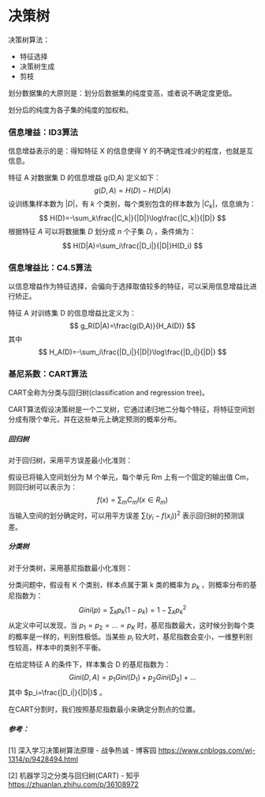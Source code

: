 # 决策树

决策树算法：

+ 特征选择
+ 决策树生成
+ 剪枝

划分数据集的大原则是：划分后数据集的纯度变高，或者说不确定度更低。

划分后的纯度为各子集的纯度的加权和。

### 信息增益：ID3算法

信息增益表示的是：得知特征 X 的信息使得 Y 的不确定性减少的程度，也就是互信息。

特征 A 对数据集 D 的信息增益 g(D,A) 定义如下：
$$
g(D,A)=H(D)-H(D|A)
$$
设训练集样本数为 $|D|$，有 $k$ 个类别，每个类别包含的样本数为 $|C_k|$，信息熵为：
$$
H(D)=-\sum_k\frac{|C_k|}{|D|}\log\frac{|C_k|}{|D|}
$$
根据特征 $A$ 可以将数据集 $D$ 划分成 $n$ 个子集 $D_i$ ，条件熵为：
$$
H(D|A)=\sum_i\frac{|D_i|}{|D|}H(D_i)
$$

### 信息增益比：C4.5算法

以信息增益作为特征选择，会偏向于选择取值较多的特征，可以采用信息增益比进行矫正。

特征 A 对训练集 D 的信息增益比定义为：
$$
g_R(D|A)=\frac{g(D,A)}{H_A(D)}
$$
其中
$$
H_A(D)=-\sum_i\frac{|D_i|}{|D|}\log\frac{|D_i|}{|D|}
$$

### 基尼系数：CART算法

CART全称为分类与回归树(classification and regression tree)。

CART算法假设决策树是一个二叉树，它通过递归地二分每个特征，将特征空间划分成有限个单元，并在这些单元上确定预测的概率分布。

##### 回归树

对于回归树，采用平方误差最小化准则：

假设已将输入空间划分为 M 个单元，每个单元 Rm 上有一个固定的输出值 Cm，则回归树可以表示为：
$$
f(x)=\sum_m C_m I(x\in R_m)
$$
当输入空间的划分确定时，可以用平方误差 $\sum(y_i-f(x_i))^2$ 表示回归树的预测误差。

##### 分类树

对于分类树，采用基尼指数最小化准则：

分类问题中，假设有 K 个类别，样本点属于第 k 类的概率为 $p_k$ ，则概率分布的基尼指数为：
$$
Gini(p)=\sum_k p_k(1-p_k)=1-\sum_kp_k^2
$$
从定义中可以发现，当 $p_1=p_2=...=p_K$ 时，基尼指数最大，这时候分到每个类的概率是一样的，判别性极低。当某些 $p_i$ 较大时，基尼指数会变小，一维整判别性较高，样本中的类别不平衡。

在给定特征 A 的条件下，样本集合 D 的基尼指数为：
$$
Gini(D,A)=p_1 Gini(D_1)+p_2 Gini(D_2)+...
$$
其中 $p_i=\frac{|D_i|}{|D|}$ 。

在CART分割时，我们按照基尼指数最小来确定分割点的位置。

##### 参考：

[1] 深入学习决策树算法原理 - 战争热诚 - 博客园
https://www.cnblogs.com/wj-1314/p/9428494.html

[2] 机器学习之分类与回归树(CART) - 知乎
https://zhuanlan.zhihu.com/p/36108972